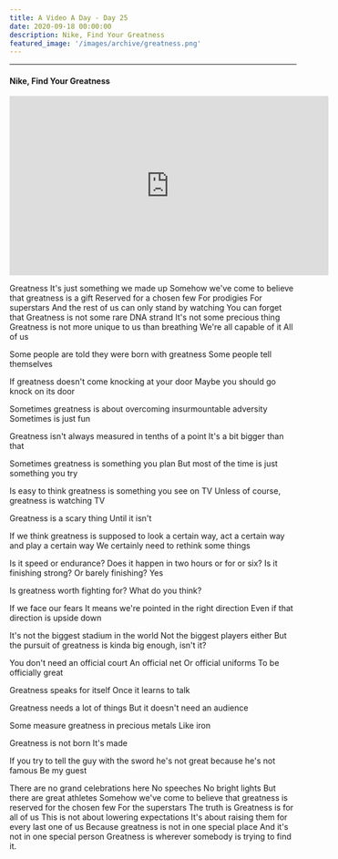 ```yaml
---
title: A Video A Day - Day 25
date: 2020-09-18 00:00:00
description: Nike, Find Your Greatness
featured_image: '/images/archive/greatness.png'
---
```


---

#### Nike, Find Your Greatness

<iframe width="560" height="315" src="https://www.youtube.com/embed/WYP9AGtLvRg" frameborder="0" allow="accelerometer; autoplay; encrypted-media; gyroscope; picture-in-picture" allowfullscreen></iframe>
<br>

Greatness
It's just something we made up
Somehow we've come to believe that greatness is a gift
Reserved for a chosen few
For prodigies
For superstars
And the rest of us can only stand by watching
You can forget that
Greatness is not some rare DNA strand
It's not some precious thing
Greatness is not more unique to us than breathing
We're all capable of it
All of us

Some people are told they were born with greatness
Some people tell themselves

If greatness doesn't come knocking at your door
Maybe you should go knock on its door

Sometimes greatness is about overcoming insurmountable adversity
Sometimes is just fun

Greatness isn't always measured in tenths of a point
It's a bit bigger than that

Sometimes greatness is something you plan
But most of the time is just something you try

Is easy to think greatness is something you see on TV
Unless of course, greatness is watching TV

Greatness is a scary thing
Until it isn't

If we think greatness is supposed to look a certain way, act a certain way and play a certain way
We certainly need to rethink some things

Is it speed or endurance?
Does it happen in two hours or for or six?
Is it finishing strong? Or barely finishing?
Yes

Is greatness worth fighting for?
What do you think?

If we face our fears
It means we're pointed in the right direction
Even if that direction is upside down

It's not the biggest stadium in the world
Not the biggest players either
But the pursuit of greatness is kinda big enough, isn't it?

You don't need an official court
An official net
Or official uniforms
To be officially great

Greatness speaks for itself
Once it learns to talk

Greatness needs a lot of things
But it doesn't need an audience

Some measure greatness in precious metals
Like iron

Greatness is not born
It's made

If you try to tell the guy with the sword he's not great because he's not famous
Be my guest

There are no grand celebrations here
No speeches
No bright lights
But there are great athletes
Somehow we've come to believe that greatness is reserved for the chosen few
For the superstars
The truth is
Greatness is for all of us
This is not about lowering expectations
It's about raising them for every last one of us
Because greatness is not in one special place
And it's not in one special person
Greatness is wherever somebody is trying to find it.
